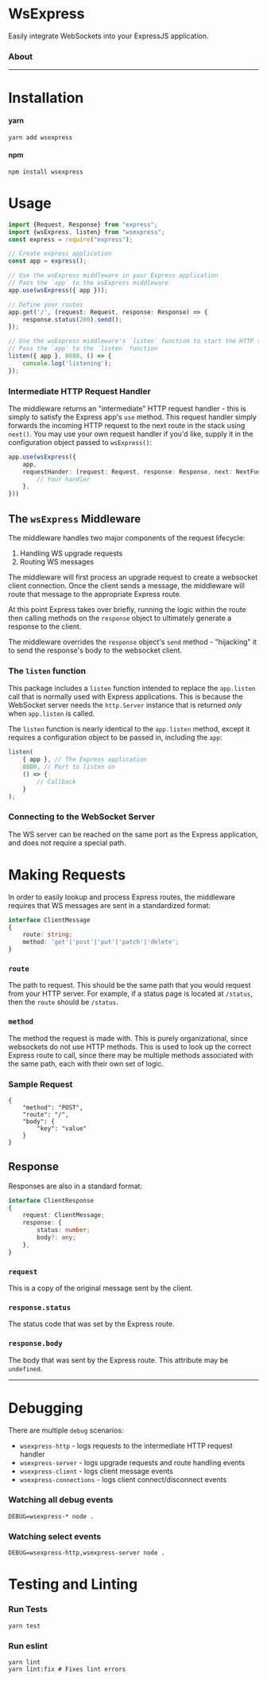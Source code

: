 # WsExpress

Easily integrate WebSockets into your ExpressJS application.

### About

---

# Installation

#### yarn
```
yarn add wsexpress
```

#### npm
```
npm install wsexpress
```

# Usage

```typescript
import {Request, Response} from "express";
import {wsExpress, listen} from "wsexpress";
const express = require("express");

// Create express application
const app = express();

// Use the wsExpress middleware in your Express application
// Pass the `app` to the wsExpress middleware
app.use(wsExpress({ app }));

// Define your routes
app.get('/', (request: Request, response: Response) => {
    response.status(200).send();
});

// Use the wsExpress middleware's `listen` function to start the HTTP server
// Pass the `app` to the `listen` function
listen({ app }, 8080, () => {
    console.log('listening');
});
```

### Intermediate HTTP Request Handler

The middleware returns an "intermediate" HTTP request handler - this is simply
to satisfy the Express app's `use` method. This request handler simply forwards
the incoming HTTP request to the next route in the stack using `next()`. You
may use your own request handler if you'd like, supply it in the configuration
object passed to `wsExpress()`:
```typescript
app.use(wsExpress({
    app,
    requestHander: (request: Request, response: Response, next: NextFunction) => {
        // Your handler
    },
}))
```

## The `wsExpress` Middleware

The middleware handles two major components of the request lifecycle:
1. Handling WS upgrade requests
2. Routing WS messages

The middleware will first process an upgrade request to create a websocket
client connection. Once the client sends a message, the middleware will route
that message to the appropriate Express route.

At this point Express takes over briefly, running the logic within the route
then calling methods on the `response` object to ultimately generate a response
to the client.

The middleware overrides the `response` object's `send` method - "hijacking" it
to send the response's body to the websocket client.

### The `listen` function

This package includes a `listen` function intended to replace the `app.listen`
call that is normally used with Express applications. This is because the WebSocket
server needs the `http.Server` instance that is returned _only_ when `app.listen`
is called.

The `listen` function is nearly identical to the `app.listen` method, except it
requires a configuration object to be passed in, including the `app`:
```typescript
listen(
    { app }, // The Express application
    8080, // Port to listen on
    () => {
        // Callback
    }
);
```

### Connecting to the WebSocket Server

The WS server can be reached on the same port as the Express application, and
does not require a special path.

# Making Requests

In order to easily lookup and process Express routes, the middleware requires
that WS messages are sent in a standardized format:
```typescript
interface ClientMessage
{
    route: string;
    method: 'get'|'post'|'put'|'patch'|'delete';
}
```

### `route`

The path to request. This should be the same path that you would request from
your HTTP server. For example, if a status page is located at `/status`, then
the `route` should be `/status`.

### `method`

The method the request is made with. This is purely organizational, since
websockets do not use HTTP methods. This is used to look up the correct Express
route to call, since there may be multiple methods associated with the same
path, each with their own set of logic.

### Sample Request
```
{
    "method": "POST",
    "route": "/",
    "body": {
        "key": "value"
    }
}
```

## Response

Responses are also in a standard format:
```typescript
interface ClientResponse
{
    request: ClientMessage;
    response: {
        status: number;
        body?: any;
    },
}
```

### `request`

This is a copy of the original message sent by the client.

### `response.status`

The status code that was set by the Express route.

### `response.body`

The body that was sent by the Express route. This attribute may be `undefined`.

---

# Debugging

There are multiple `debug` scenarios:
* `wsexpress-http` - logs requests to the intermediate HTTP request handler
* `wsexpress-server` - logs upgrade requests and route handling events
* `wsexpress-client` - logs client message events
* `wsexpress-connections` - logs client connect/disconnect events

### Watching all debug events
```
DEBUG=wsexpress-* node .
```

### Watching select events
```
DEBUG=wsexpress-http,wsexpress-server node .
```

# Testing and Linting

### Run Tests
```
yarn test
```

### Run eslint
```
yarn lint
yarn lint:fix # Fixes lint errors
```